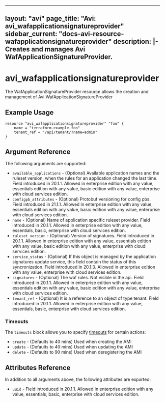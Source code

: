 <!--
    Copyright 2021 VMware, Inc.
    SPDX-License-Identifier: Mozilla Public License 2.0
-->
---
layout: "avi"
page_title: "Avi: avi_wafapplicationsignatureprovider"
sidebar_current: "docs-avi-resource-wafapplicationsignatureprovider"
description: |-
  Creates and manages Avi WafApplicationSignatureProvider.
---

# avi_wafapplicationsignatureprovider

The WafApplicationSignatureProvider resource allows the creation and management of Avi WafApplicationSignatureProvider

## Example Usage

```hcl
resource "avi_wafapplicationsignatureprovider" "foo" {
    name = "terraform-example-foo"
    tenant_ref = "/api/tenant/?name=admin"
}
```

## Argument Reference

The following arguments are supported:

* `available_applications` - (Optional) Available application names and the ruleset version, when the rules for an application changed the last time. Field introduced in 20.1.1. Allowed in enterprise edition with any value, essentials edition with any value, basic edition with any value, enterprise with cloud services edition.
* `configpb_attributes` - (Optional) Protobuf versioning for config pbs. Field introduced in 21.1.1. Allowed in enterprise edition with any value, essentials edition with any value, basic edition with any value, enterprise with cloud services edition.
* `name` - (Optional) Name of application specific ruleset provider. Field introduced in 20.1.1. Allowed in enterprise edition with any value, essentials, basic, enterprise with cloud services edition.
* `ruleset_version` - (Optional) Version of signatures. Field introduced in 20.1.1. Allowed in enterprise edition with any value, essentials edition with any value, basic edition with any value, enterprise with cloud services edition.
* `service_status` - (Optional) If this object is managed by the application signatures update  service, this field contain the status of this syncronization. Field introduced in 20.1.3. Allowed in enterprise edition with any value, enterprise with cloud services edition.
* `signatures` - (Optional) The waf rules. Not visible in the api. Field introduced in 20.1.1. Allowed in enterprise edition with any value, essentials edition with any value, basic edition with any value, enterprise with cloud services edition.
* `tenant_ref` - (Optional) It is a reference to an object of type tenant. Field introduced in 20.1.1. Allowed in enterprise edition with any value, essentials, basic, enterprise with cloud services edition.


### Timeouts

The `timeouts` block allows you to specify [timeouts](https://www.terraform.io/docs/configuration/resources.html#timeouts) for certain actions:

* `create` - (Defaults to 40 mins) Used when creating the AMI
* `update` - (Defaults to 40 mins) Used when updating the AMI
* `delete` - (Defaults to 90 mins) Used when deregistering the AMI

## Attributes Reference

In addition to all arguments above, the following attributes are exported:

* `uuid` -  Field introduced in 20.1.1. Allowed in enterprise edition with any value, essentials, basic, enterprise with cloud services edition.

